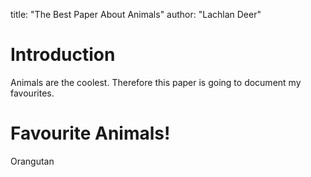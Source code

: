 title: "The Best Paper About Animals"
author: "Lachlan Deer"

# Introduction 

Animals are the coolest. 
Therefore this paper is going to document my favourites.

# Favourite Animals!

Orangutan
